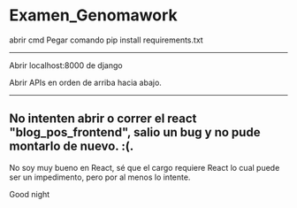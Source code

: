 # Examen_Genomawork
abrir cmd
Pegar comando 
pip install requirements.txt

--------------------------------------------------

Abrir localhost:8000 de django

Abrir APIs en orden de arriba hacia abajo.


--------------------------------------------------

No intenten abrir o correr el react "blog_pos_frontend", salio un bug y no pude montarlo de nuevo. :(.
---
No soy muy bueno en React, sé que el cargo requiere React lo cual puede ser un impedimento, pero por al menos lo intente. 

Good night
